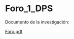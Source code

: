 # Foro_1_DPS

Documento de la investigación:

[Foro.pdf](https://github.com/lupitasgm/Foro_1_DPS/files/13197347/Foro.pdf)
